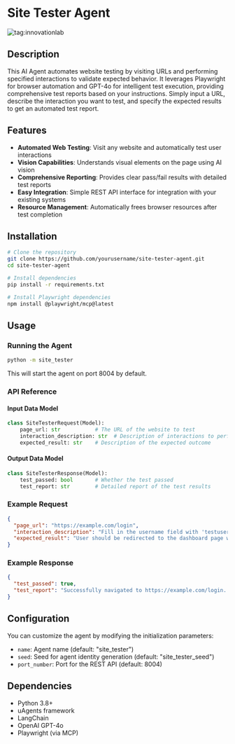 # Site Tester Agent

![tag:innovationlab](https://img.shields.io/badge/innovationlab-3D8BD3)

## Description

This AI Agent automates website testing by visiting URLs and performing specified interactions to validate expected behavior. It leverages Playwright for browser automation and GPT-4o for intelligent test execution, providing comprehensive test reports based on your instructions. Simply input a URL, describe the interaction you want to test, and specify the expected results to get an automated test report.

## Features

- **Automated Web Testing**: Visit any website and automatically test user interactions
- **Vision Capabilities**: Understands visual elements on the page using AI vision
- **Comprehensive Reporting**: Provides clear pass/fail results with detailed test reports
- **Easy Integration**: Simple REST API interface for integration with your existing systems
- **Resource Management**: Automatically frees browser resources after test completion

## Installation

```bash
# Clone the repository
git clone https://github.com/yourusername/site-tester-agent.git
cd site-tester-agent

# Install dependencies
pip install -r requirements.txt

# Install Playwright dependencies
npm install @playwright/mcp@latest
```

## Usage

### Running the Agent

```bash
python -m site_tester
```

This will start the agent on port 8004 by default.

### API Reference

#### Input Data Model

```python
class SiteTesterRequest(Model):
    page_url: str           # The URL of the website to test
    interaction_description: str  # Description of interactions to perform
    expected_result: str    # Description of the expected outcome
```

#### Output Data Model

```python
class SiteTesterResponse(Model):
    test_passed: bool       # Whether the test passed
    test_report: str        # Detailed report of the test results
```

### Example Request

```json
{
  "page_url": "https://example.com/login",
  "interaction_description": "Fill in the username field with 'testuser' and password field with 'password123', then click the login button",
  "expected_result": "User should be redirected to the dashboard page with a welcome message"
}
```

### Example Response

```json
{
  "test_passed": true,
  "test_report": "Successfully navigated to https://example.com/login. Filled username field with 'testuser' and password field with 'password123'. Clicked login button. Verification: User was successfully redirected to dashboard with welcome message 'Hello testuser' displayed at the top of the page."
}
```

## Configuration

You can customize the agent by modifying the initialization parameters:

- `name`: Agent name (default: "site_tester")
- `seed`: Seed for agent identity generation (default: "site_tester_seed")
- `port_number`: Port for the REST API (default: 8004)

## Dependencies

- Python 3.8+
- uAgents framework
- LangChain
- OpenAI GPT-4o
- Playwright (via MCP)
